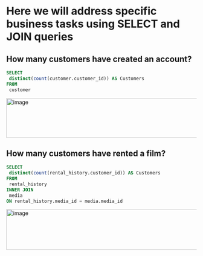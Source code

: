 # Here we will address specific business tasks using SELECT and JOIN queries

## How many customers have created an account?
````sql
SELECT
 distinct(count(customer.customer_id)) AS Customers
FROM
 customer
````
<img width="713" height="105" alt="image" src="https://github.com/user-attachments/assets/f99912f6-b389-4150-8a75-0f7e944a7e96" />


## How many customers have rented a film?
````sql
SELECT
 distinct(count(rental_history.customer_id)) AS Customers 
FROM
 rental_history
INNER JOIN
 media
ON rental_history.media_id = media.media_id
````
<img width="716" height="108" alt="image" src="https://github.com/user-attachments/assets/f0380171-a652-49f5-903e-a89e07e38724" />
